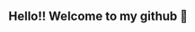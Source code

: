 ## Hello!! Welcome to my github  👋

<!--
**ednanap/ednanap** is a ✨ _special_ ✨ repository because its `README.md` (this file) appears on your GitHub profile.

class Person:
    def __init__(self, name, age, occupation, interests):
        self.name = name
        self.age = age
        self.occupation = occupation

edna = Person(
    name="Edna Napoli",
    age=20,
    occupation="Tech Fellow and Student",
    interests=["tech", "design", "outer space", "film", "astrology"]
)



- 🔭 I’m currently working on an astrology that doubles as a journaling app!
- 🌱 I’m currently learning more about robotics! I am taking a difficult class about it 
- 🤔 I’m looking for help with contributing to open source projects!
- 📫 How to reach me: ednatuffa@gmail.com
- 😄 Pronouns: she/her
- ⚡ Fun fact: I was initially a physics and astrology major 
-->
